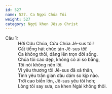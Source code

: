 ```yaml
---
id: 527
name: 527. Ca Ngợi Chúa Tôi
weight: 527
category: Ngợi khen Jêsus Christ
---
```

<dl><dt>Câu 1:</dt><dd data-verse="1">Hỡi Cứu Chúa, Cứu Chúa Jê-sus tôi! <br/>Cất tiếng hát chúc tán Jê-sus tôi! <br/>Ca không thôi, dâng lên trọn đời sống. <br/>Chúa tôi cao đẹp, không có ai so bằng, <br/>Tôi nói không nên lời. <br/>Vì yêu thương tôi Jê-sus đã xả thân, <br/>Tình yêu trần gian đâu dám so kịp nào. <br/>Trời cao biển lớn, Jê-sus yêu tôi hơn; <br/>Lòng tôi say sưa, ca khen Ngài không thôi. </dd></dl>
